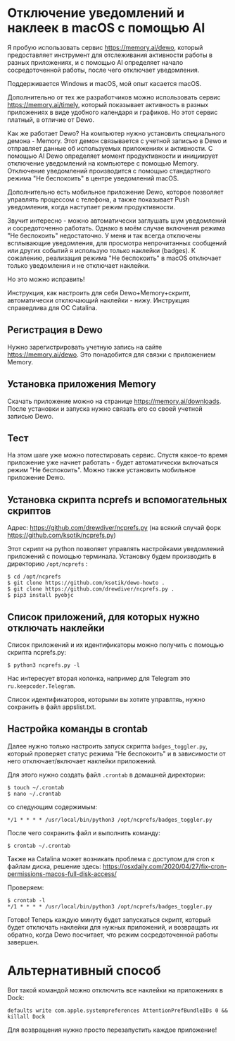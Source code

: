 # Отключение уведомлений и наклеек в macOS с помощью AI

Я пробую использовать сервис https://memory.ai/dewo, который предоставляет инструмент для отслеживания активности работы в разных приложениях, и с помощью AI определяет начало сосредоточенной работы, после чего отключает уведомления.

Поддерживается Windows и macOS, мой опыт касается macOS.

Дополнительно от тех же разработчиков можно использовать сервис https://memory.ai/timely, который показывает активность в разных приложениях в виде удобного календаря и графиков. Но этот сервис платный, в отличие от Dewo.

Как же работает Dewo? На компьютер нужно установить специального демона - Memory. Этот демон связывается с учетной записью в Dewo и отправляет данные об используемых приложениях и активности. С помощью AI Dewo определяет момент продуктивности и инициирует отключение уведомлений на компьютере с помощью Memory. Отключение уведомлений производится с помощью стандартного режима "Не беспокоить" в центре уведомлений macOS.

Дополнительно есть мобильное приложение Dewo, которое позволяет управлять процессом с телефона, а также показывает Push уведомления, когда наступает режим продуктивности.

Звучит интересно - можно автоматически заглушать шум уведомлений и сосредоточенно работать. Однако в моём случае включения режима "Не беспокоить" недостаточно. У меня и так всегда отключены всплывающие уведомления, для просмотра непрочитанных сообщений или других событий я использую только наклейки (badges). К сожалению, реализация режима "Не беспокоить" в macOS отключает только уведомления и не отключает наклейки.

Но это можно исправить!

Инструкция, как настроить для себя Dewo+Memory+скрипт, автоматически отключающий наклейки - нижу. Инструкция справедлива для ОС Catalina.

## Регистрация в Dewo
Нужно зарегистрировать учетную запись на сайте https://memory.ai/dewo. Это понадобится для связки с приложением Memory.

## Установка приложения Memory
Скачать приложение можно на странице https://memory.ai/downloads.
После установки и запуска нужно связать его со своей учетной записью Dewo.

## Тест
На этом шаге уже можно потестировать сервис. Спустя какое-то время приложение уже начнет работать - будет автоматически включаться режим "Не беспокоить". Можно также установить мобильное приложение Dewo.

## Установка скрипта ncprefs и вспомогательных скриптов
Адрес: https://github.com/drewdiver/ncprefs.py (на всякий случай форк https://github.com/ksotik/ncprefs.py)

Этот скрипт на python позволяет управлять настройками уведомлений приложений с помощью терминала.
Установку будем производить в директорию `/opt/ncprefs` :
```
$ cd /opt/ncprefs
$ git clone https://github.com/ksotik/dewo-howto .
$ git clone https://github.com/drewdiver/ncprefs.py .
$ pip3 install pyobjc
```

## Список приложений, для которых нужно отключать наклейки
Список приложений и их идентификаторы можно получить с помощью скрипта ncprefs.py:
```
$ python3 ncprefs.py -l
```

Нас интересует вторая колонка, например для Telegram это `ru.keepcoder.Telegram`.

Список идентификаторов, которыми вы хотите управлтяь, нужно сохранить в файл appslist.txt.

## Настройка команды в crontab
Далее нужно только настроить запуск скрипта `badges_toggler.py`, который проверяет статус режима "Не беспокоить" и в зависимости от него отключает/включает наклейки приложений.

Для этого нужно создать файл `.crontab` в домашней директории:
```
$ touch ~/.crontab
$ nano ~/.crontab
```

со следующим содержимым:
```
*/1 * * * * /usr/local/bin/python3 /opt/ncprefs/badges_toggler.py
```

После чего сохранить файл и выполнить команду:
```
$ crontab ~/.crontab
```

Также на Catalina может возникать проблема с доступом для cron к файлам диска, решение здесь: https://osxdaily.com/2020/04/27/fix-cron-permissions-macos-full-disk-access/

Проверяем:
```
$ crontab -l
*/1 * * * * /usr/local/bin/python3 /opt/ncprefs/badges_toggler.py
```

Готово! Теперь каждую минуту будет запускаться скрипт, который будет отключать наклейки для нужных приложений, и возвращать их обратно, когда Dewo посчитает, что режим сосредоточенной работы завершен.

# Альтернативный способ

Вот такой командой можно отключить все наклейки на приложениях в Dock:
```
defaults write com.apple.systempreferences AttentionPrefBundleIDs 0 && killall Dock 
```

Для возвращения нужно просто перезапустить каждое приложение!
